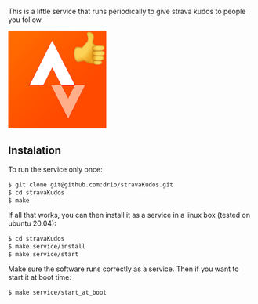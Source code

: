 This is a little service that runs periodically to give strava kudos to people you follow.

![](./stravaKudos.png)

## Instalation

To run the service only once:

```
$ git clone git@github.com:drio/stravaKudos.git
$ cd stravaKudos
$ make

```

If all that works, you can then install it as a service in a linux box (tested
on ubuntu 20.04):

```
$ cd stravaKudos
$ make service/install
$ make service/start
```

Make sure the software runs correctly as a service. Then if you want to start it
at boot time:

```
$ make service/start_at_boot
```
